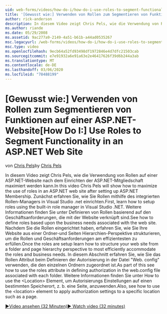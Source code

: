 ```yaml
---
uid: web-forms/videos/how-do-i/how-do-i-use-roles-to-segment-functionality-in-an-aspnet-web-site
title: '[Gewusst wie:] Verwenden von Rollen zum Segmentieren von Funktionen auf einer ASP.NET-Website | Microsoft-Dokumentation'
author: rick-anderson
description: In diesem Video zeigt Chris Pels, wie die Verwendung von Rollen auf einer ASP.NET-Website nach dem Einrichten der ASP.NET-Mitgliedschaft maximiert werden kann. Zunächst erfahren Sie, wie Sie ein Setup einrichten...
ms.author: riande
ms.date: 05/29/2008
ms.assetid: 9ac277a9-2149-4a51-b61b-a44ad0535267
msc.legacyurl: /web-forms/videos/how-do-i/how-do-i-use-roles-to-segment-functionality-in-an-aspnet-web-site
msc.type: video
ms.openlocfilehash: 9ecb64a52fd93498df1972846e4d7dfc21503cab
ms.sourcegitcommit: e7e91932a6e91a63e2e46417626f39d6b244a3ab
ms.translationtype: MT
ms.contentlocale: de-DE
ms.lasthandoff: 03/06/2020
ms.locfileid: "78488199"
---
```

# <a name="how-do-i-use-roles-to-segment-functionality-in-an-aspnet-web-site"></a><span data-ttu-id="340ac-104">[Gewusst wie:] Verwenden von Rollen zum Segmentieren von Funktionen auf einer ASP.NET-Website</span><span class="sxs-lookup"><span data-stu-id="340ac-104">[How Do I:] Use Roles to Segment Functionality in an ASP.NET Web Site</span></span>

<span data-ttu-id="340ac-105">von [Chris Pels](https://twitter.com/chrispels)</span><span class="sxs-lookup"><span data-stu-id="340ac-105">by [Chris Pels](https://twitter.com/chrispels)</span></span>

<span data-ttu-id="340ac-106">In diesem Video zeigt Chris Pels, wie die Verwendung von Rollen auf einer ASP.NET-Website nach dem Einrichten der ASP.NET-Mitgliedschaft maximiert werden kann.</span><span class="sxs-lookup"><span data-stu-id="340ac-106">In this video Chris Pels will show how to maximize the use of roles in an ASP.NET web site after setting up ASP.NET Membership.</span></span> <span data-ttu-id="340ac-107">Zunächst erfahren Sie, wie Sie Rollen mithilfe des integrierten Rollen-Managers in Visual Studio .net einrichten.</span><span class="sxs-lookup"><span data-stu-id="340ac-107">First, learn how to setup roles using the built-in role manager in Visual Studio .NET.</span></span> <span data-ttu-id="340ac-108">Weitere Informationen finden Sie unter Definieren von Rollen basierend auf den Geschäftsanforderungen, die mit der Website verknüpft sind.</span><span class="sxs-lookup"><span data-stu-id="340ac-108">See how to define roles based upon the business needs associated with the web site.</span></span> <span data-ttu-id="340ac-109">Nachdem Sie die Rollen eingerichtet haben, erfahren Sie, wie Sie Ihre Website aus einer Ordner-und Seiten Hierarchien-Perspektive strukturieren, um die Rollen und Geschäftsanforderungen am effizientesten zu erfüllen.</span><span class="sxs-lookup"><span data-stu-id="340ac-109">Once the roles are setup learn how to structure your web site from a folder and page hierarchy perspective to most efficiently accommodate the roles and business needs.</span></span> <span data-ttu-id="340ac-110">In diesem Abschnitt erfahren Sie, wie Sie das Rollen Attribut beim Definieren der Autorisierung in der Datei "Web. config" verwenden, die den einzelnen Ordnern zugeordnet ist.</span><span class="sxs-lookup"><span data-stu-id="340ac-110">As part of this see how to use the roles attribute in defining authorization in the web.config file associated with each folder.</span></span> <span data-ttu-id="340ac-111">Weitere Informationen finden Sie unter How to use the &lt;Location&gt; Element, um Autorisierungs Einstellungen auf einen bestimmten Speicherort, z. b. eine Seite, anzuwenden.</span><span class="sxs-lookup"><span data-stu-id="340ac-111">Also, see how to use the &lt;location&gt; element to apply authorization settings to a specific location such as a page.</span></span>

[<span data-ttu-id="340ac-112">&#9654;Video ansehen (32 Minuten)</span><span class="sxs-lookup"><span data-stu-id="340ac-112">&#9654; Watch video (32 minutes)</span></span>](https://channel9.msdn.com/Blogs/ASP-NET-Site-Videos/how-do-i-use-roles-to-segment-functionality-in-an-aspnet-web-site)
